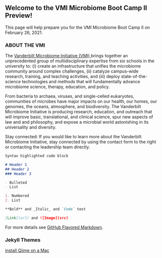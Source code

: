 ## Welcome to the VMI Microbiome Boot Camp II Preview!

This page will help prepare you for the VMI Microbiome Boot Camp II on February 26, 2021. 

### ABOUT THE VMI 

The [Vanderbilt Microbiome Initiative (VMI) ](https://lab.vanderbilt.edu/microbiome/)brings together an unprecedented group of multidisciplinary expertise from six schools in the university to: (i) create an infrastructure that unifies the microbiome community around complex challenges, (ii) catalyze campus-wide research, training, and teaching activities, and (iii) deploy state-of-the-science technologies and methods that will fundamentally advance microbiome science, therapy, education, and policy.

From bacteria to archaea, viruses, and single-celled eukaryotes, communities of microbes have major impacts on our health, our homes, our genomes, the oceans, atmosphere, and biodiversity. The Vanderbilt Microbiome Initiative is producing research, education, and outreach that will improve basic, translational, and clinical science, spur new aspects of law and and philosophy, and expose a microbial world astonishing in its universality and diversity.

Stay connected: If you would like to learn more about the Vanderbilt Microbiome Initiative, stay connected by using the contact form to the right or contacting the leadership team directly.

```markdown
Syntax highlighted code block

# Header 1
## Header 2
### Header 3

- Bulleted
- List

1. Numbered
2. List

**Bold** and _Italic_ and `Code` text

[Link](url) and ![Image](src)
```

For more details see [GitHub Flavored Markdown](https://guides.github.com/features/mastering-markdown/).

### Jekyll Themes

[install Qiime on a Mac ](https://youtu.be/CQaFT_vVQvw)


